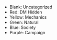 - Blank: Uncategorized
- Red: DM Hidden
- Yellow: Mechanics
- Green: Natural
- Blue: Society
- Purple: Campaign
